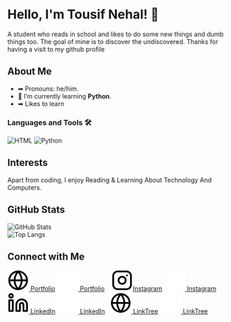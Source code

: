 # Hello, I'm Tousif Nehal! 👋

A student who reads in school and likes to do some new things and dumb things too. The goal of mine is to discover the undiscovered. Thanks for having a visit to my github profile

## About Me

- ➡ Pronouns: he/him.
- 🌱 I’m currently learning **Python**.
- ➡ Likes to learn  

### Languages and Tools 🛠️

![HTML](https://img.shields.io/badge/-HTML-black?style=flat-square&logo=html5)
![Python](https://img.shields.io/badge/-Python-black?style=flat-square&logo=python)


## Interests

Apart from coding, I enjoy Reading & Learning About Technology And Computers.

## GitHub Stats


![GitHub Stats](https://github-readme-stats.vercel.app/api?username=tousifnehal&show_icons=true&theme=tokyonight)
<br>
![Top Langs](https://github-readme-stats.vercel.app/api/top-langs/?username=tousifnehal&size_weight=0.6&count_weight=0.6&theme=dracula)

## Connect with Me
[![website](./svg/globe-light.svg) Portfolio](https://tousifnehal.vercel.app#gh-light-mode-only)
[![website](./svg/globe-dark.svg) Portfolio](https://tousifnehal.vercel.app#gh-dark-mode-only)
&nbsp;&nbsp;
[![website](./svg/instagram-light.svg)Instagram](https://www.instagram.com/tousif.nehal/#gh-light-mode-only)
[![website](./svg/instagram-dark.svg) Instagram](https://www.instagram.com/tousif.nehal/#gh-dark-mode-only)
&nbsp;&nbsp;
[![website](./svg/linkedin-light.svg) LinkedIn](https://www.linkedin.com/in/tousif-nehal-831510257/#gh-light-mode-only)
[![website](./svg/linkedin-dark.svg) LinkedIn](https://www.linkedin.com/in/tousif-nehal-831510257/#gh-dark-mode-only)&nbsp;&nbsp;
[![website](./svg/globe-light.svg) LinkTree](https://linktr.ee/tousifnehal#gh-light-mode-only)
[![website](./svg/globe-dark.svg) LinkTree](https://linktr.ee/tousifnehal#gh-dark-mode-only)
&nbsp;&nbsp;

